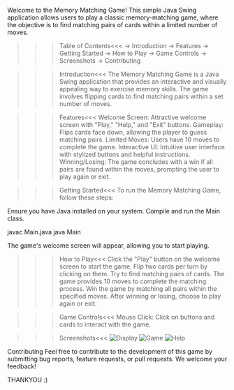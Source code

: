 Welcome to the Memory Matching Game! This simple Java Swing application allows users to play a classic memory-matching game, where the objective is to find matching pairs of cards within a limited number of moves.

>>>Table of Contents<<<
-> Introduction
-> Features
-> Getting Started
-> How to Play
-> Game Controls
-> Screenshots
-> Contributing

>>>Introduction<<<
The Memory Matching Game is a Java Swing application that provides an interactive and visually appealing way to exercise memory skills. The game involves flipping cards to find matching pairs within a set number of moves.

>>>Features<<<
Welcome Screen: Attractive welcome screen with "Play," "Help," and "Exit" buttons.
Gameplay: Flips cards face down, allowing the player to guess matching pairs.
Limited Moves: Users have 10 moves to complete the game.
Interactive UI: Intuitive user interface with stylized buttons and helpful instructions.
Winning/Losing: The game concludes with a win if all pairs are found within the moves, prompting the user to play again or exit.

>>>Getting Started<<<
To run the Memory Matching Game, follow these steps:

Ensure you have Java installed on your system.
Compile and run the Main class.

javac Main.java
java Main

The game's welcome screen will appear, allowing you to start playing.

>>>How to Play<<<
Click the "Play" button on the welcome screen to start the game.
Flip two cards per turn by clicking on them.
Try to find matching pairs of cards.
The game provides 10 moves to complete the matching process.
Win the game by matching all pairs within the specified moves.
After winning or losing, choose to play again or exit.

>>>Game Controls<<<
Mouse Click: Click on buttons and cards to interact with the game.

>>>Screenshots<<<
![Display](https://github.com/PrathnaAdvani3718/Memory-Card-Game/assets/149561462/059a9350-e02e-4409-9cc9-143e2addf0ee)
![Game](https://github.com/PrathnaAdvani3718/Memory-Card-Game/assets/149561462/0d669ff1-9634-441f-9e59-704545c1acfe)
![Help](https://github.com/PrathnaAdvani3718/Memory-Card-Game/assets/149561462/c9130371-6258-47e8-8f60-d2eeeb4cbe02)

Contributing
Feel free to contribute to the development of this game by submitting bug reports, feature requests, or pull requests. We welcome your feedback!

THANKYOU :)
